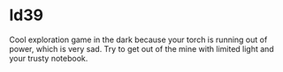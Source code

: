 # ld39
Cool exploration game in the dark because your torch is running out of power, which is very sad. Try to get out of the mine with limited light and your trusty notebook.